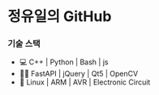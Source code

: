 # 정유일의 GitHub
<h3>기술 스택</h3>

* 💻 C++ | Python | Bash | js
* 👩‍💻 FastAPI | jQuery | Qt5 | OpenCV
* 🔧 Linux | ARM | AVR | Electronic Circuit



<!--
**yi1397/yi1397** is a ✨ _special_ ✨ repository because its `README.md` (this file) appears on your GitHub profile.

Here are some ideas to get you started:

- 🔭 I’m currently working on ...
- 🌱 I’m currently learning ...
- 👯 I’m looking to collaborate on ...
- 🤔 I’m looking for help with ...
- 💬 Ask me about ...
- 📫 How to reach me: ...
- 😄 Pronouns: ...
- ⚡ Fun fact: ...
-->
 
